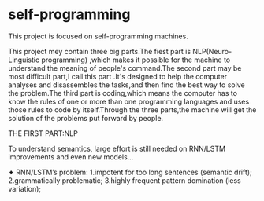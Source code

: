 # self-programming
This project is focused on self-programming machines.

This project mey contain three big parts.The fiest part is NLP(Neuro-Linguistic programming) ,which makes it possible for the machine to understand the meaning of people's command.The second part may be most difficult part,I call this part .It's designed to help the computer analyses and disassembles the tasks,and then find the best way to solve the problem.The third part is coding,which means the computer has to know the rules of one or more than one programming languages and uses those rules to code by itself.Through the three parts,the machine will get the solution of the problems put forward by people.

THE FIRST PART:NLP

To understand semantics, large effort is still needed on RNN/LSTM improvements and even new models…

✦ RNN/LSTM’s problem:
1.impotent for too long sentences (semantic drift);
2.grammatically problematic;
3.highly frequent pattern domination (less variation);
